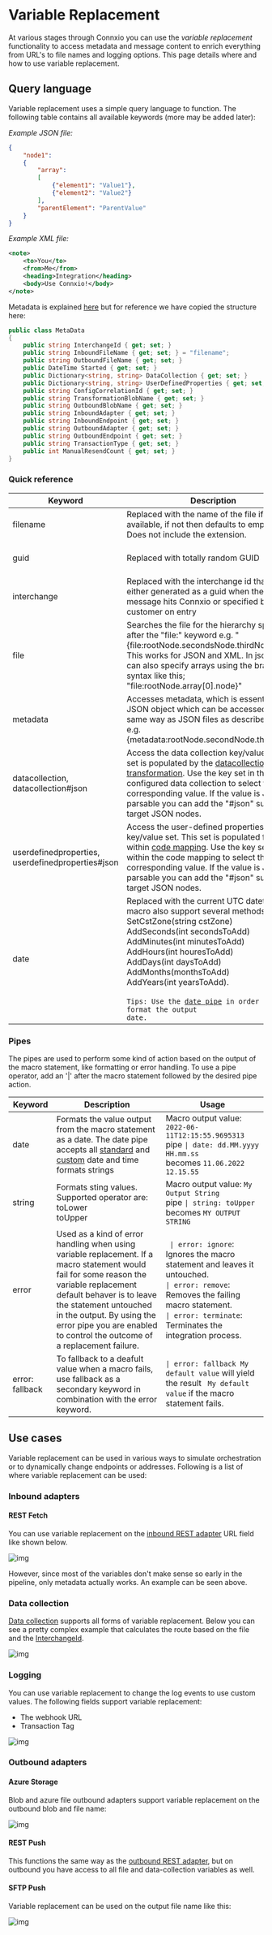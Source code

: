 # Variable Replacement

At various stages through Connxio you can use the *variable replacement* functionality to access metadata and message content to enrich everything from URL's to file names and logging options. This page details where and how to use variable replacement.

## Query language

Variable replacement uses a simple query language to function. The following table contains all available keywords (more may be added later):

*Example JSON file:*

```json
{ 
    "node1": 
    { 
        "array": 
        [ 
            {"element1": "Value1"},
            {"element2": "Value2"}
        ],
        "parentElement": "ParentValue"
    } 
}    
```

*Example XML file:*

```xml
<note>
    <to>You</to>
    <from>Me</from>
    <heading>Integration</heading>
    <body>Use Connxio!</body>
</note>
```

Metadata is explained [here](/integrations/metadata) but for reference we have copied the structure here:

```csharp
public class MetaData
{
    public string InterchangeId { get; set; }
    public string InboundFileName { get; set; } = "filename";
    public string OutboundFileName { get; set; }
    public DateTime Started { get; set; }
    public Dictionary<string, string> DataCollection { get; set; }
    public Dictionary<string, string> UserDefinedProperties { get; set; }
    public string ConfigCorrelationId { get; set; }
    public string TransformationBlobName { get; set; }
    public string OutboundBlobName { get; set; }
    public string InboundAdapter { get; set; }
    public string InboundEndpoint { get; set; }
    public string OutboundAdapter { get; set; }
    public string OutboundEndpoint { get; set; }
    public string TransactionType { get; set; }
    public int ManualResendCount { get; set; }
}
```

### Quick reference

| Keyword | Description | Variable value | Usage |
| --- | --- | --- | --- |
| filename | Replaced with the name of the file if available, if not then defaults to empty string. Does not include the extension. | myfilename.txt | `http://www.myapi.com/{filename}` <br/>  becomes `http://www.myapi.com/myfilename` |
| guid | Replaced with totally random GUID | 4ec6cc49-6d66-4a2a-b0ac-c5ab942cbdab | `http://www.myapi.com/{guid}` <br/>  becomes `http://www.myapi.com/4ec6cc49-6d66-4a2a-b0ac-c5ab942cbdab` |
| interchange | Replaced with the interchange id that is either generated as a guid when the message hits Connxio or specified by the customer on entry | myid-1 | `http://www.myapi.com/{interchange}` <br/> becomes `http://www.myapi.com/myid-1` |
| file | Searches the file for the hierarchy specified after the "file:" keyword e.g. "{file:rootNode.secondsNode.thirdNode}". This works for JSON and XML. In json you can also specify arrays using the bracket syntax like this; "file:rootNode.array[0].node}" | See example json and xml above | JSON: `http://www.myapi.com/{file:node1.array[1].element2}` <br/>  becomes `http://www.myapi.com/Value2` <br/> <br/> XML: `http://www.myapi.com/{file:note.heading}` <br/>  becomes `http://www.myapi.com/integration`
| metadata | Accesses metadata, which is essentially a JSON object which can be accessed in the same way as JSON files as described above e.g. {metadata:rootNode.secondNode.thirdNode}. | See *Metadata* structure above | `http://www.myapi.com/{metadata:InboundFileName}` <br/>  becomes `http://www.myapi.com/filename` |
| datacollection, datacollection#json | Access the data collection key/value set. This set is populated by the [datacollection transformation](/integrations/transformation/data-collection). Use the key set in the configured data collection to select the corresponding value. If the value is JSON parsable you can add the "#json" suffix to target JSON nodes. | Key is "mykey" and value is the example JSON file above. | `http://www.myapi.com/{datacollection#json:mykey.node1.array[1].element1}` becomes `http://www.myapi.com/value1` |
| userdefinedproperties, userdefinedproperties#json | Access the user-defined properties key/value set. This set is populated from within [code mapping](/integrations/transformation/code-components). Use the key set from within the code mapping to select the corresponding value. If the value is JSON parsable you can add the "#json" suffix to target JSON nodes. | Key is "mykey" and value is the example JSON file above. | `http://www.myapi.com/{userdefinedproperties#json:mykey.node1.array[1].element1}` becomes `http://www.myapi.com/value1` |
| date | Replaced with the current UTC datetime. This macro also support several methods: <br /> SetCstZone(string cstZone) <br /> AddSeconds(int secondsToAdd) <br /> AddMinutes(int minutesToAdd) <br /> AddHours(int houresToAdd) <br /> AddDays(int daysToAdd) <br /> AddMonths(monthsToAdd) <br /> AddYears(int yearsToAdd). <br /><br /><code>Tips: Use the [date pipe](#pipes) in order to format the output date.</code> | 2022-06-10T08:24:35.2408329Z | `http://www.myapi.com/getbydate?date={date.SetCstZone(Central Europe Standard Time).AddDays(1)}` <br/>  becomes `http://www.myapi.com/getbydate?date=2022-06-11T10:33:19.6029842` |

### Pipes

The pipes are used to perform some kind of action based on the output of the macro statement, like formatting or error handling. To use a pipe operator, add an '|' after the macro statement followed by the desired pipe action.

| Keyword | Description | Usage |
| --- | --- | --- |
| date | Formats the value output from the macro statement as a date. The date pipe accepts all [standard](https://docs.microsoft.com/en-us/dotnet/standard/base-types/standard-date-and-time-format-strings) and [custom](https://docs.microsoft.com/en-us/dotnet/standard/base-types/custom-date-and-time-format-strings) date and time formats strings | Macro output value: <code>2022-06-11T12:15:55.9695313</code> <br /> pipe <code>\| date: dd.MM.yyyy HH.mm.ss</code> <br /> becomes <code>11.06.2022 12.15.55</code> |
| string | Formats sting values. Supported operator are: <br /> toLower <br /> toUpper| Macro output value: <code>My Output String</code> <br /> pipe <code>\| string: toUpper</code> <br /> becomes <code>MY OUTPUT STRING</code> |
| error | Used as a kind of error handling when using variable replacement. If a macro statement would fail for some reason the variable replacement default behaver is to leave the statement untouched in the output. By using the error pipe you are enabled to control the outcome of a replacement failure. | <code> \| error: ignore</code>: Ignores the macro statement and leaves it untouched. <br /> <code>\| error: remove</code>: Removes the failing macro statement. <br /> <code>\| error: terminate</code>: Terminates the integration process. |
| error: fallback | To fallback to a deafult value when a macro fails, use fallback as a secondary keyword in combination with the error keyword.  | <code>\| error: fallback My default value</code> will yield the result <code> My default value</code> if the macro statement fails.| 

## Use cases

Variable replacement can be used in various ways to simulate orchestration or to dynamically change endpoints or addresses. Following is a list of where variable replacement can be used:

### Inbound adapters

#### REST Fetch

You can use variable replacement on the [inbound REST adapter](/integrations/adapters/inbound/rest) URL field like shown below.

![img](https://cmhpictsa.blob.core.windows.net/pictures/Http%20Inbound%20Variable%20Incection.PNG?sv=2020-04-08&st=2021-09-19T11%3A02%3A00Z&se=2037-10-20T11%3A02%3A00Z&sr=b&sp=r&sig=rfVbo%2BwsjzX7XfQqp09vLfCqutI3riI1X1a0oEgOjsQ%3D)

However, since most of the variables don't make sense so early in the pipeline, only metadata actually works. An example can be seen above.

### Data collection

[Data collection](/integrations/transformation/data-collection) supports all forms of variable replacement. Below you can see a pretty complex example that calculates the route based on the file and the [InterchangeId](/getting-started/core-concepts).

![img](https://cmhpictsa.blob.core.windows.net/pictures/Datacollection%20variable%20replacement.PNG?sv=2020-04-08&st=2021-09-19T11%3A12%3A00Z&se=2040-10-20T11%3A12%3A00Z&sr=b&sp=r&sig=2gUVxSSnsXFWskM5v9tr56kzv4OG6iBdmG9v%2FYG3r1c%3D)

### Logging

You can use variable replacement to change the log events to use custom values. The following fields support variable replacement:

- The webhook URL
- Transaction Tag

![img](https://cmhpictsa.blob.core.windows.net/pictures/Logging%20variable%20replacement.PNG?sv=2020-04-08&st=2021-09-19T11%3A39%3A00Z&se=2040-10-20T11%3A39%3A00Z&sr=b&sp=r&sig=IhzISXiKkcu5SWfEr3Wa0ShXRtMrTuKsMv0U7NhzPFE%3D)

### Outbound adapters

#### Azure Storage

Blob and azure file outbound adapters support variable replacement on the outbound blob and file name:

![img](https://cmhpictsa.blob.core.windows.net/pictures/Azure%20storage%20variable%20replacement.PNG?sv=2020-04-08&st=2021-09-20T08%3A21%3A00Z&se=2040-10-21T08%3A21%3A00Z&sr=b&sp=r&sig=d%2FLLapJMSUoE0botbQz02jlv46IaHwqxL4gaN5YMeWI%3D)

#### REST Push

This functions the same way as the [outbound REST adapter](#rest-fetch), but on outbound you have access to all file and data-collection variables as well.

#### SFTP Push

Variable replacement can be used on the output file name like this:

![img](https://cmhpictsa.blob.core.windows.net/pictures/SFTP%20out%20variable%20replacement.PNG?sv=2020-04-08&st=2021-09-20T08%3A28%3A00Z&se=2040-10-21T08%3A28%3A00Z&sr=b&sp=r&sig=AH%2FsrgpSvKhMF2FWhM%2FxylxjgEr69trGsnwGW43as1w%3D)

